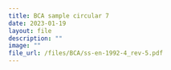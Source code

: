 ```yaml
---
title: BCA sample circular 7
date: 2023-01-19
layout: file
description: ""
image: ""
file_url: /files/BCA/ss-en-1992-4_rev-5.pdf
---
```

